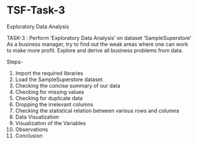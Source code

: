 # TSF-Task-3

Exploratory Data Analysis

TASK-3 : Perform ‘Exploratory Data Analysis’ on dataset ‘SampleSuperstore’
As a business manager, try to find out the weak areas where one can work to make more profit. Explore and derive all business problems from data.

Steps- 
1. Import the required libraries
2. Load the SampleSuperstore dataset
3. Checking the concise summary of our data
4. Checking for missing values
5. Checking for duplicate data
6. Dropping the irrelevant columns
7. Checking the statistical relation between various rows and columns
8. Data Visualization
9. Visualization of the Variables
10. Observations
11. Conclusion
